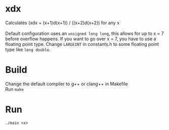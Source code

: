 # xdx
Calculates (xdx + (x+1)d(x+1)) / ((x+2)d(x+2)) for any x\
\
Default configuration uses an `unsigned long long`, this allows for up to x = 7 before overflow happens. If you want to go over x = 7, you have to use a floating point type. Change `LARGEINT` in constants.h to some floating point type like `long double`.

# Build
Change the default compiler to g++ or clang++ in Makefile\
Run `make`

# Run
`./main <x>`
